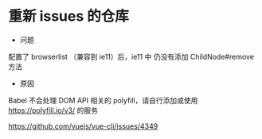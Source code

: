 # 重新 issues 的仓库

- 问题

配置了 browserlist （兼容到 ie11）后，ie11 中 仍没有添加 ChildNode#remove 方法


- 原因

Babel 不会处理 DOM API 相关的 polyfill，请自行添加或使用 https://polyfill.io/v3/ 的服务

https://github.com/vuejs/vue-cli/issues/4349
